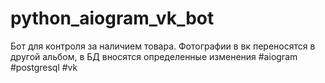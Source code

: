 # python_aiogram_vk_bot

Бот для контроля за наличием товара. Фотографии в вк переносятся в другой альбом, в БД вносятся определенные изменения 
      #aiogram #postgresql #vk
